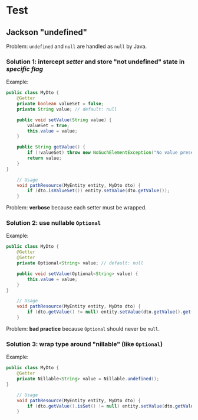 # Test

## Jackson "undefined"

Problem: `undefined` and `null` are handled as `null` by Java.

### Solution 1: intercept *setter* and store "not undefined" state in *specific flag*

Example:

```java
public class MyDto {
    @Getter
    private boolean valueSet = false;
    private String value; // default: null

    public void setValue(String value) {
        valueSet = true;
        this.value = value;
    }

    public String getValue() {
        if (!valueSet) throw new NoSuchElementException("No value present");
        return value;
    }
}

    // Usage
    void pathResource(MyEntity entity, MyDto dto) {
        if (dto.isValueSet()) entity.setValue(dto.getValue());
    }
```

Problem: **verbose** because each setter must be wrapped.

### Solution 2: use nullable `Optional`

Example:

```java
public class MyDto {
    @Getter
    @Setter
    private Optional<String> value; // default: null

    public void setValue(Optional<String> value) {
        this.value = value;
    }
}

    // Usage
    void pathResource(MyEntity entity, MyDto dto) {
        if (dto.getValue() != null) entity.setValue(dto.getValue().get());
    }
```

Problem: **bad practice** because `Optional` should never be `null`.

### Solution 3: wrap type around "nillable" (like `Optional`)

Example:

```java
public class MyDto {
    @Getter
    private Nillable<String> value = Nillable.undefined();
}

    // Usage
    void pathResource(MyEntity entity, MyDto dto) {
        if (dto.getValue().isSet() != null) entity.setValue(dto.getValue().get());
    }
```

